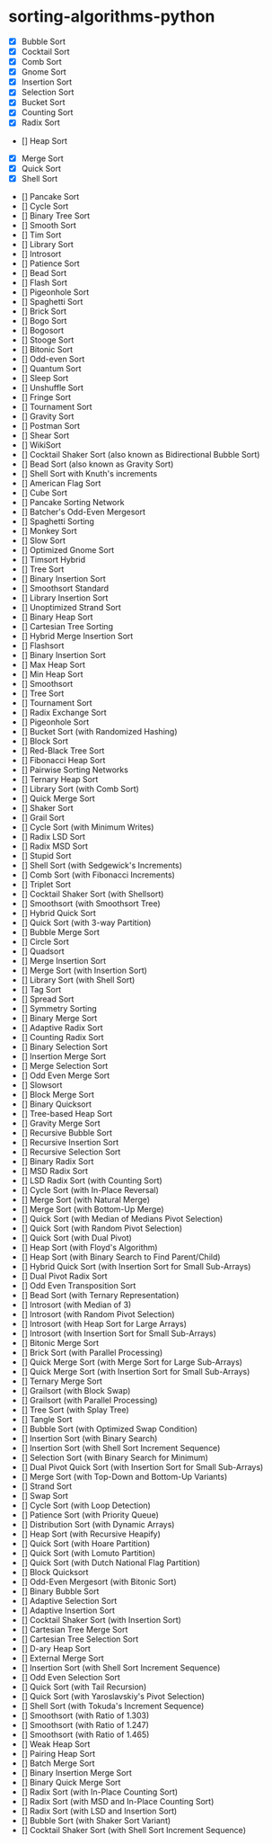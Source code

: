 # sorting-algorithms-python




- [x] Bubble Sort
- [x] Cocktail Sort
- [x] Comb Sort
- [x] Gnome Sort
- [x] Insertion Sort
- [x] Selection Sort
- [x] Bucket Sort
- [x] Counting Sort
- [x] Radix Sort
- [] Heap Sort
- [x] Merge Sort
- [x] Quick Sort
- [x] Shell Sort
- [] Pancake Sort
- [] Cycle Sort
- [] Binary Tree Sort
- [] Smooth Sort
- [] Tim Sort
- [] Library Sort
- [] Introsort
- [] Patience Sort
- [] Bead Sort
- [] Flash Sort
- [] Pigeonhole Sort
- [] Spaghetti Sort
- [] Brick Sort
- [] Bogo Sort
- [] Bogosort
- [] Stooge Sort
- [] Bitonic Sort
- [] Odd-even Sort
- [] Quantum Sort
- [] Sleep Sort
- [] Unshuffle Sort
- [] Fringe Sort
- [] Tournament Sort
- [] Gravity Sort
- [] Postman Sort
- [] Shear Sort
- [] WikiSort
- [] Cocktail Shaker Sort (also known as Bidirectional Bubble Sort)
- [] Bead Sort (also known as Gravity Sort)
- [] Shell Sort with Knuth's increments
- [] American Flag Sort
- [] Cube Sort
- [] Pancake Sorting Network
- [] Batcher's Odd-Even Mergesort
- [] Spaghetti Sorting
- [] Monkey Sort
- [] Slow Sort
- [] Optimized Gnome Sort
- [] Timsort Hybrid
- [] Tree Sort
- [] Binary Insertion Sort
- [] Smoothsort Standard
- [] Library Insertion Sort
- [] Unoptimized Strand Sort
- [] Binary Heap Sort
- [] Cartesian Tree Sorting
- [] Hybrid Merge Insertion Sort
- [] Flashsort
- [] Binary Insertion Sort
- [] Max Heap Sort
- [] Min Heap Sort
- [] Smoothsort
- [] Tree Sort
- [] Tournament Sort
- [] Radix Exchange Sort
- [] Pigeonhole Sort
- [] Bucket Sort (with Randomized Hashing)
- [] Block Sort
- [] Red-Black Tree Sort
- [] Fibonacci Heap Sort
- [] Pairwise Sorting Networks
- [] Ternary Heap Sort
- [] Library Sort (with Comb Sort)
- [] Quick Merge Sort
- [] Shaker Sort
- [] Grail Sort
- [] Cycle Sort (with Minimum Writes)
- [] Radix LSD Sort
- [] Radix MSD Sort
- [] Stupid Sort
- [] Shell Sort (with Sedgewick's Increments)
- [] Comb Sort (with Fibonacci Increments)
- [] Triplet Sort
- [] Cocktail Shaker Sort (with Shellsort)
- [] Smoothsort (with Smoothsort Tree)
- [] Hybrid Quick Sort
- [] Quick Sort (with 3-way Partition)
- [] Bubble Merge Sort
- [] Circle Sort
- [] Quadsort
- [] Merge Insertion Sort
- [] Merge Sort (with Insertion Sort)
- [] Library Sort (with Shell Sort)
- [] Tag Sort
- [] Spread Sort
- [] Symmetry Sorting
- [] Binary Merge Sort
- [] Adaptive Radix Sort
- [] Counting Radix Sort
- [] Binary Selection Sort
- [] Insertion Merge Sort
- [] Merge Selection Sort
- [] Odd Even Merge Sort
- [] Slowsort
- [] Block Merge Sort
- [] Binary Quicksort
- [] Tree-based Heap Sort
- [] Gravity Merge Sort
- [] Recursive Bubble Sort
- [] Recursive Insertion Sort
- [] Recursive Selection Sort
- [] Binary Radix Sort
- [] MSD Radix Sort
- [] LSD Radix Sort (with Counting Sort)
- [] Cycle Sort (with In-Place Reversal)
- [] Merge Sort (with Natural Merge)
- [] Merge Sort (with Bottom-Up Merge)
- [] Quick Sort (with Median of Medians Pivot Selection)
- [] Quick Sort (with Random Pivot Selection)
- [] Quick Sort (with Dual Pivot)
- [] Heap Sort (with Floyd's Algorithm)
- [] Heap Sort (with Binary Search to Find Parent/Child)
- [] Hybrid Quick Sort (with Insertion Sort for Small Sub-Arrays)
- [] Dual Pivot Radix Sort
- [] Odd Even Transposition Sort
- [] Bead Sort (with Ternary Representation)
- [] Introsort (with Median of 3)
- [] Introsort (with Random Pivot Selection)
- [] Introsort (with Heap Sort for Large Arrays)
- [] Introsort (with Insertion Sort for Small Sub-Arrays)
- [] Bitonic Merge Sort
- [] Brick Sort (with Parallel Processing)
- [] Quick Merge Sort (with Merge Sort for Large Sub-Arrays)
- [] Quick Merge Sort (with Insertion Sort for Small Sub-Arrays)
- [] Ternary Merge Sort
- [] Grailsort (with Block Swap)
- [] Grailsort (with Parallel Processing)
- [] Tree Sort (with Splay Tree)
- [] Tangle Sort
- [] Bubble Sort (with Optimized Swap Condition)
- [] Insertion Sort (with Binary Search)
- [] Insertion Sort (with Shell Sort Increment Sequence)
- [] Selection Sort (with Binary Search for Minimum)
- [] Dual Pivot Quick Sort (with Insertion Sort for Small Sub-Arrays)
- [] Merge Sort (with Top-Down and Bottom-Up Variants)
- [] Strand Sort
- [] Swap Sort
- [] Cycle Sort (with Loop Detection)
- [] Patience Sort (with Priority Queue)
- [] Distribution Sort (with Dynamic Arrays)
- [] Heap Sort (with Recursive Heapify)
- [] Quick Sort (with Hoare Partition)
- [] Quick Sort (with Lomuto Partition)
- [] Quick Sort (with Dutch National Flag Partition)
- [] Block Quicksort
- [] Odd-Even Mergesort (with Bitonic Sort)
- [] Binary Bubble Sort
- [] Adaptive Selection Sort
- [] Adaptive Insertion Sort
- [] Cocktail Shaker Sort (with Insertion Sort)
- [] Cartesian Tree Merge Sort
- [] Cartesian Tree Selection Sort
- [] D-ary Heap Sort
- [] External Merge Sort
- [] Insertion Sort (with Shell Sort Increment Sequence)
- [] Odd Even Selection Sort
- [] Quick Sort (with Tail Recursion)
- [] Quick Sort (with Yaroslavskiy's Pivot Selection)
- [] Shell Sort (with Tokuda's Increment Sequence)
- [] Smoothsort (with Ratio of 1.303)
- [] Smoothsort (with Ratio of 1.247)
- [] Smoothsort (with Ratio of 1.465)
- [] Weak Heap Sort
- [] Pairing Heap Sort
- [] Batch Merge Sort
- [] Binary Insertion Merge Sort
- [] Binary Quick Merge Sort
- [] Radix Sort (with In-Place Counting Sort)
- [] Radix Sort (with MSD and In-Place Counting Sort)
- [] Radix Sort (with LSD and Insertion Sort)
- [] Bubble Sort (with Shaker Sort Variant)
- [] Cocktail Shaker Sort (with Shell Sort Increment Sequence)
